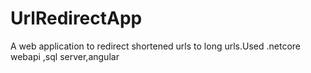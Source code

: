 # UrlRedirectApp
A web application to redirect shortened urls to long urls.Used .netcore webapi ,sql server,angular
